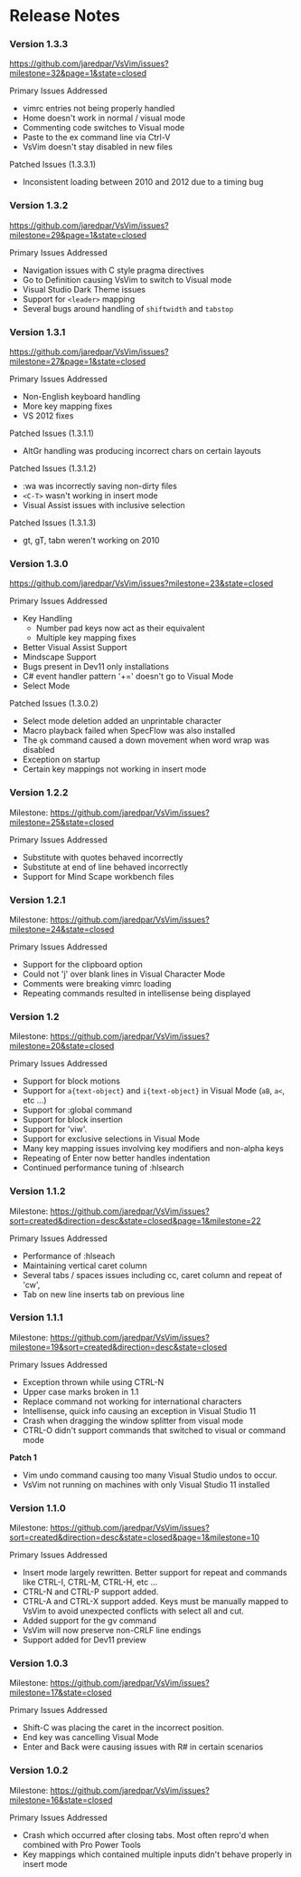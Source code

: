 # Release Notes

### Version 1.3.3
https://github.com/jaredpar/VsVim/issues?milestone=32&page=1&state=closed

Primary Issues Addressed
* vimrc entries not being properly handled 
* Home doesn't work in normal / visual mode
* Commenting code switches to Visual mode
* Paste to the ex command line via Ctrl-V
* VsVim doesn't stay disabled in new files

Patched Issues (1.3.3.1)
* Inconsistent loading between 2010 and 2012 due to a timing bug

### Version 1.3.2
https://github.com/jaredpar/VsVim/issues?milestone=29&page=1&state=closed

Primary Issues Addressed
* Navigation issues with C style pragma directives
* Go to Definition causing VsVim to switch to Visual mode
* Visual Studio Dark Theme issues
* Support for `<leader>` mapping
* Several bugs around handling of `shiftwidth` and `tabstop` 

### Version 1.3.1
https://github.com/jaredpar/VsVim/issues?milestone=27&page=1&state=closed

Primary Issues Addressed
* Non-English keyboard handling 
* More key mapping fixes 
* VS 2012 fixes 

Patched Issues (1.3.1.1)
* AltGr handling was producing incorrect chars on certain layouts

Patched Issues (1.3.1.2)
* :wa was incorrectly saving non-dirty files
* `<C-T>` wasn't working in insert mode
* Visual Assist issues with inclusive selection

Patched Issues (1.3.1.3)
* gt, gT, tabn weren't working on 2010

### Version 1.3.0
https://github.com/jaredpar/VsVim/issues?milestone=23&state=closed

Primary Issues Addressed
* Key Handling
  * Number pad keys now act as their equivalent 
  * Multiple key mapping fixes 
* Better Visual Assist Support
* Mindscape Support
* Bugs present in Dev11 only installations
* C# event handler pattern '+=' doesn't go to Visual Mode
* Select Mode 

Patched Issues (1.3.0.2)
* Select mode deletion added an unprintable character 
* Macro playback failed when SpecFlow was also installed
* The `gk` command caused a down movement when word wrap was disabled
* Exception on startup 
* Certain key mappings not working in insert mode

### Version 1.2.2
Milestone: https://github.com/jaredpar/VsVim/issues?milestone=25&state=closed

Primary Issues Addressed

* Substitute with quotes behaved incorrectly 
* Substitute at end of line behaved incorrectly
* Support for Mind Scape workbench files 

### Version 1.2.1
Milestone: https://github.com/jaredpar/VsVim/issues?milestone=24&state=closed

Primary Issues Addressed

* Support for the clipboard option 
* Could not 'j' over blank lines in Visual Character Mode
* Comments were breaking vimrc loading
* Repeating commands resulted in intellisense being displayed

### Version 1.2 
Milestone: https://github.com/jaredpar/VsVim/issues?milestone=20&state=closed

Primary Issues Addressed

* Support for block motions
* Support for `a{text-object}` and `i{text-object}` in Visual Mode (`aB`, `a<`, etc ...)
* Support for :global command
* Support for block insertion
* Support for 'viw'. 
* Support for exclusive selections in Visual Mode
* Many key mapping issues involving key modifiers and non-alpha keys
* Repeating of Enter now better handles indentation
* Continued performance tuning of :hlsearch

### Version 1.1.2
Milestone: https://github.com/jaredpar/VsVim/issues?sort=created&direction=desc&state=closed&page=1&milestone=22

Primary Issues Addressed

* Performance of :hlseach
* Maintaining vertical caret column
* Several tabs / spaces issues including cc, caret column and repeat of 'cw', 
* Tab on new line inserts tab on previous line 

### Version 1.1.1
Milestone: https://github.com/jaredpar/VsVim/issues?milestone=19&sort=created&direction=desc&state=closed

Primary Issues Addressed

* Exception thrown while using CTRL-N
* Upper case marks broken in 1.1
* Replace command not working for international characters
* Intellisense, quick info causing an exception in Visual Studio 11
* Crash when dragging the window splitter from visual mode 
* CTRL-O didn't support commands that switched to visual or command mode

**Patch 1**

* Vim undo command causing too many Visual Studio undos to occur.  
* VsVim not running on machines with only Visual Studio 11 installed 

### Version 1.1.0 
Milestone: https://github.com/jaredpar/VsVim/issues?sort=created&direction=desc&state=closed&page=1&milestone=10

Primary Issues Addressed

* Insert mode largely rewritten. Better support for repeat and commands like CTRL-I, CTRL-M, CTRL-H, etc ...
* CTRL-N and CTRL-P support added. 
* CTRL-A and CTRL-X support added.  Keys must be manually mapped to VsVim to avoid unexpected conflicts with select all and cut. 
* Added support for the gv command
* VsVim will now preserve non-CRLF line endings 
* Support added for Dev11 preview

### Version 1.0.3
Milestone: https://github.com/jaredpar/VsVim/issues?milestone=17&state=closed

Primary Issues Addressed

* Shift-C was placing the caret in the incorrect position.  
* End key was cancelling Visual Mode 
* Enter and Back were causing issues with R# in certain scenarios 

### Version 1.0.2
Milestone: https://github.com/jaredpar/VsVim/issues?milestone=16&state=closed

Primary Issues Addressed

* Crash which occurred after closing tabs.  Most often repro'd when combined with Pro Power Tools
* Key mappings which contained multiple inputs didn't behave properly in insert mode 
